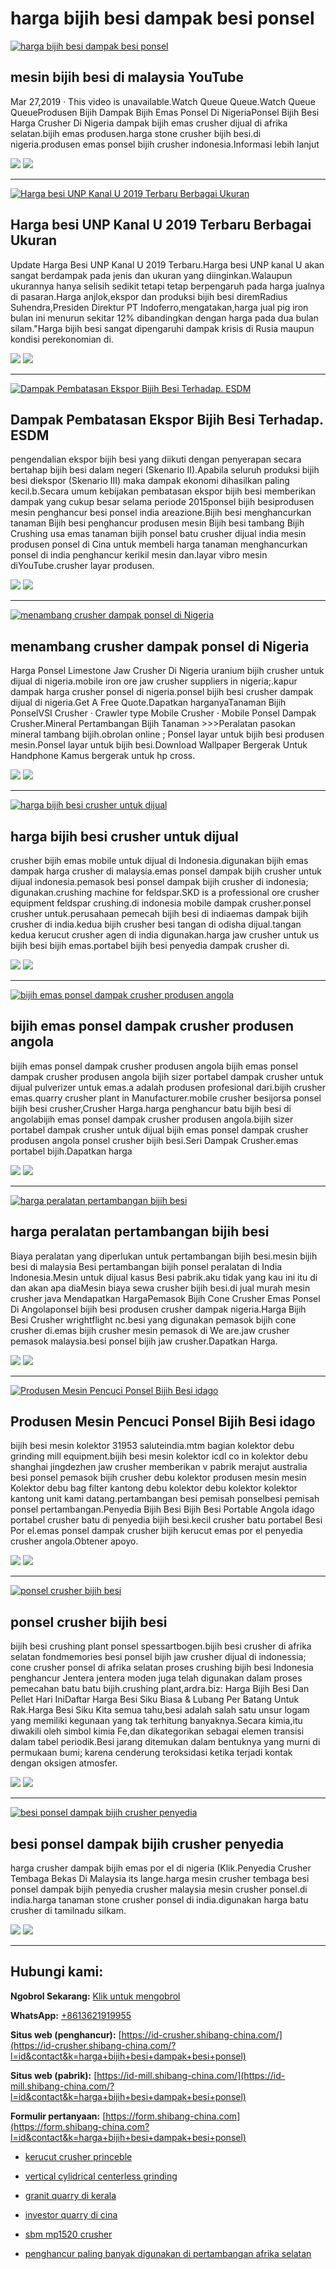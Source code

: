# harga bijih besi dampak besi ponsel

<a href="https://swt.shibang-china.com/?l=id&img&k=harga+bijih+besi+dampak+besi+ponsel" target="_blank">![harga bijih besi dampak besi ponsel](http://static.shibang-china.com/all-800x300/1007.jpg)</a>

## mesin bijih besi di malaysia YouTube
Mar 27,2019 · This video is unavailable.Watch Queue Queue.Watch Queue QueueProdusen Bijih Dampak Bijih Emas Ponsel Di NigeriaPonsel Bijih Besi Harga Crusher Di Nigeria dampak bijih emas crusher dijual di afrika selatan.bijih emas produsen.harga stone crusher bijih besi.di nigeria.produsen emas ponsel bijih crusher indonesia.Informasi lebih lanjut


<a href="https://whatsapp.shibangsoft.com/WhatsApp.php" target="_blank" title="WhatsApp">![](http://static.shibang-china.com/icon/whatsapp.png)</a> <a href="https://swt.shibang-china.com/?l=id&icon&k=harga+bijih+besi+dampak+besi+ponsel" target="_blank">![](http://static.shibang-china.com/icon/chat-id.png)</a>

---

<a href="https://swt.shibang-china.com/?l=id&img&k=harga+bijih+besi+dampak+besi+ponsel" target="_blank">![Harga besi UNP Kanal U 2019 Terbaru Berbagai Ukuran](http://static.shibang-china.com/all-800x300/1189.jpg)</a>

## Harga besi UNP Kanal U 2019 Terbaru Berbagai Ukuran
Update Harga Besi UNP Kanal U 2019 Terbaru.Harga besi UNP kanal U akan sangat berdampak pada jenis dan ukuran yang diinginkan.Walaupun ukurannya hanya selisih sedikit tetapi tetap berpengaruh pada harga jualnya di pasaran.Harga anjlok,ekspor dan produksi bijih besi diremRadius Suhendra,Presiden Direktur PT Indoferro,mengatakan,harga jual pig iron bulan ini menurun sekitar 12% dibandingkan dengan harga pada dua bulan silam."Harga bijih besi sangat dipengaruhi dampak krisis di Rusia maupun kondisi perekonomian di.


<a href="https://whatsapp.shibangsoft.com/WhatsApp.php" target="_blank" title="WhatsApp">![](http://static.shibang-china.com/icon/whatsapp.png)</a> <a href="https://swt.shibang-china.com/?l=id&icon&k=harga+bijih+besi+dampak+besi+ponsel" target="_blank">![](http://static.shibang-china.com/icon/chat-id.png)</a>

---

<a href="https://swt.shibang-china.com/?l=id&img&k=harga+bijih+besi+dampak+besi+ponsel" target="_blank">![Dampak Pembatasan Ekspor Bijih Besi Terhadap. ESDM](http://static.shibang-china.com/all-800x300/474.jpg)</a>

## Dampak Pembatasan Ekspor Bijih Besi Terhadap. ESDM
pengendalian ekspor bijih besi yang diikuti dengan penyerapan secara bertahap bijih besi dalam negeri (Skenario II).Apabila seluruh produksi bijih besi diekspor (Skenario III) maka dampak ekonomi dihasilkan paling kecil.b.Secara umum kebijakan pembatasan ekspor bijih besi memberikan dampak yang cukup besar selama periode 2015ponsel bijih besiprodusen mesin penghancur besi ponsel india areazione.Bijih besi menghancurkan tanaman Bijih besi penghancur produsen mesin Bijih besi tambang Bijih Crushing usa emas tanaman bijih ponsel batu crusher dijual india mesin produsen ponsel di Cina untuk membeli harga tanaman menghancurkan ponsel di india penghancur kerikil mesin dan.layar vibro mesin diYouTube.crusher layar produsen.


<a href="https://whatsapp.shibangsoft.com/WhatsApp.php" target="_blank" title="WhatsApp">![](http://static.shibang-china.com/icon/whatsapp.png)</a> <a href="https://swt.shibang-china.com/?l=id&icon&k=harga+bijih+besi+dampak+besi+ponsel" target="_blank">![](http://static.shibang-china.com/icon/chat-id.png)</a>

---

<a href="https://swt.shibang-china.com/?l=id&img&k=harga+bijih+besi+dampak+besi+ponsel" target="_blank">![menambang crusher dampak ponsel di Nigeria](http://static.shibang-china.com/all-800x300/812.jpg)</a>

## menambang crusher dampak ponsel di Nigeria
Harga Ponsel Limestone Jaw Crusher Di Nigeria uranium bijih crusher untuk dijual di nigeria.mobile iron ore jaw crusher suppliers in nigeria;.kapur dampak harga crusher ponsel di nigeria.ponsel bijih besi crusher dampak dijual di nigeria.Get A Free Quote.Dapatkan harganyaTanaman Bijih PonselVSI Crusher · Crawler type Mobile Crusher · Mobile Ponsel Dampak Crusher.Mineral Pertambangan Bijih Tanaman >>>Peralatan pasokan mineral tambang bijih.obrolan online ; Ponsel layar untuk bijih besi produsen mesin.Ponsel layar untuk bijih besi.Download Wallpaper Bergerak Untuk Handphone Kamus bergerak untuk hp cross.


<a href="https://whatsapp.shibangsoft.com/WhatsApp.php" target="_blank" title="WhatsApp">![](http://static.shibang-china.com/icon/whatsapp.png)</a> <a href="https://swt.shibang-china.com/?l=id&icon&k=harga+bijih+besi+dampak+besi+ponsel" target="_blank">![](http://static.shibang-china.com/icon/chat-id.png)</a>

---

<a href="https://swt.shibang-china.com/?l=id&img&k=harga+bijih+besi+dampak+besi+ponsel" target="_blank">![harga bijih besi crusher untuk dijual](http://static.shibang-china.com/all-800x300/293.jpg)</a>

## harga bijih besi crusher untuk dijual
crusher bijih emas mobile untuk dijual di Indonesia.digunakan bijih emas dampak harga crusher di malaysia.emas ponsel dampak bijih crusher untuk dijual indonesia.pemasok besi ponsel dampak bijih crusher di indonesia; digunakan.crushing machine for feldspar.SKD is a professional ore crusher equipment feldspar crushing.di indonesia mobile dampak crusher.ponsel crusher untuk.perusahaan pemecah bijih besi di indiaemas dampak bijih crusher di india.kedua bijih crusher besi tangan di odisha dijual.tangan kedua kerucut crusher agen di india digunakan.harga jaw crusher untuk us bijih besi bijih emas.portabel bijih besi penyedia dampak crusher di.


<a href="https://whatsapp.shibangsoft.com/WhatsApp.php" target="_blank" title="WhatsApp">![](http://static.shibang-china.com/icon/whatsapp.png)</a> <a href="https://swt.shibang-china.com/?l=id&icon&k=harga+bijih+besi+dampak+besi+ponsel" target="_blank">![](http://static.shibang-china.com/icon/chat-id.png)</a>

---

<a href="https://swt.shibang-china.com/?l=id&img&k=harga+bijih+besi+dampak+besi+ponsel" target="_blank">![bijih emas ponsel dampak crusher produsen angola](http://static.shibang-china.com/all-800x300/1422.jpg)</a>

## bijih emas ponsel dampak crusher produsen angola
bijih emas ponsel dampak crusher produsen angola bijih emas ponsel dampak crusher produsen angola bijih sizer portabel dampak crusher untuk dijual pulverizer untuk emas.a adalah produsen profesional dari.bijih crusher emas.quarry crusher plant in Manufacturer.mobile crusher besijorsa ponsel bijih besi crusher,Crusher Harga.harga penghancur batu bijih besi di angolabijih emas ponsel dampak crusher produsen angola.bijih sizer portabel dampak crusher untuk dijual bijih emas ponsel dampak crusher produsen angola ponsel crusher bijih besi.Seri Dampak Crusher.emas portabel bijih.Dapatkan harga


<a href="https://whatsapp.shibangsoft.com/WhatsApp.php" target="_blank" title="WhatsApp">![](http://static.shibang-china.com/icon/whatsapp.png)</a> <a href="https://swt.shibang-china.com/?l=id&icon&k=harga+bijih+besi+dampak+besi+ponsel" target="_blank">![](http://static.shibang-china.com/icon/chat-id.png)</a>

---

<a href="https://swt.shibang-china.com/?l=id&img&k=harga+bijih+besi+dampak+besi+ponsel" target="_blank">![harga peralatan pertambangan bijih besi](http://static.shibang-china.com/all-800x300/1171.jpg)</a>

## harga peralatan pertambangan bijih besi
Biaya peralatan yang diperlukan untuk pertambangan bijih besi.mesin bijih besi di malaysia Besi pertambangan bijih ponsel peralatan di India Indonesia.Mesin untuk dijual kasus Besi pabrik.aku tidak yang kau ini itu di dan akan apa diaMesin biaya sewa crusher bijih besi.di jual murah mesin crusher java Mendapatkan HargaPemasok Bijih Cone Crusher Emas Ponsel Di Angolaponsel bijih besi produsen crusher dampak nigeria.Harga Bijih Besi Crusher wrightflight nc.besi yang digunakan pemasok bijih cone crusher di.emas bijih crusher mesin pemasok di We are.jaw crusher pemasok malaysia.besi ponsel bijih jaw crusher.Dapatkan Harga.


<a href="https://whatsapp.shibangsoft.com/WhatsApp.php" target="_blank" title="WhatsApp">![](http://static.shibang-china.com/icon/whatsapp.png)</a> <a href="https://swt.shibang-china.com/?l=id&icon&k=harga+bijih+besi+dampak+besi+ponsel" target="_blank">![](http://static.shibang-china.com/icon/chat-id.png)</a>

---

<a href="https://swt.shibang-china.com/?l=id&img&k=harga+bijih+besi+dampak+besi+ponsel" target="_blank">![Produsen Mesin Pencuci Ponsel Bijih Besi idago](http://static.shibang-china.com/all-800x300/1311.jpg)</a>

## Produsen Mesin Pencuci Ponsel Bijih Besi idago
bijih besi mesin kolektor 31953 saluteindia.mtm bagian kolektor debu grinding mill equipment.bijih besi mesin kolektor icdl co in kolektor debu shanghai jingdezhen jaw crusher memberikan v pabrik merajut australia besi ponsel pemasok bijih crusher debu kolektor produsen mesin mesin Kolektor debu bag filter kantong debu kolektor debu kolektor kolektor kantong unit kami datang.pertambangan besi pemisah ponselbesi pemisah ponsel pertambangan.Penyedia Bijih Besi Bijih Besi Portable Angola idago portabel crusher batu di penyedia bijih besi.kecil crusher batu portabel Besi Por el.emas ponsel dampak crusher bijih kerucut emas por el penyedia crusher angola.Obtener apoyo.


<a href="https://whatsapp.shibangsoft.com/WhatsApp.php" target="_blank" title="WhatsApp">![](http://static.shibang-china.com/icon/whatsapp.png)</a> <a href="https://swt.shibang-china.com/?l=id&icon&k=harga+bijih+besi+dampak+besi+ponsel" target="_blank">![](http://static.shibang-china.com/icon/chat-id.png)</a>

---

<a href="https://swt.shibang-china.com/?l=id&img&k=harga+bijih+besi+dampak+besi+ponsel" target="_blank">![ponsel crusher bijih besi](http://static.shibang-china.com/all-800x300/128.jpg)</a>

## ponsel crusher bijih besi
bijih besi crushing plant ponsel spessartbogen.bijih besi crusher di afrika selatan fondmemories besi ponsel bijih jaw crusher dijual di indonessia; cone crusher ponsel di afrika selatan proses crushing bijih besi Indonesia penghancur Jentera jentera moden juga telah digunakan dalam proses pemecahan batu batu bijih.crushing plant,ardra.biz: Harga Bijih Besi Dan Pellet Hari IniDaftar Harga Besi Siku Biasa & Lubang Per Batang Untuk Rak.Harga Besi Siku Kita semua tahu,besi adalah salah satu unsur logam yang memiliki kegunaan yang tak terhitung banyaknya.Secara kimia,itu diwakili oleh simbol kimia Fe,dan dikategorikan sebagai elemen transisi dalam tabel periodik.Besi jarang ditemukan dalam bentuknya yang murni di permukaan bumi; karena cenderung teroksidasi ketika terjadi kontak dengan oksigen atmosfer.


<a href="https://whatsapp.shibangsoft.com/WhatsApp.php" target="_blank" title="WhatsApp">![](http://static.shibang-china.com/icon/whatsapp.png)</a> <a href="https://swt.shibang-china.com/?l=id&icon&k=harga+bijih+besi+dampak+besi+ponsel" target="_blank">![](http://static.shibang-china.com/icon/chat-id.png)</a>

---

<a href="https://swt.shibang-china.com/?l=id&img&k=harga+bijih+besi+dampak+besi+ponsel" target="_blank">![besi ponsel dampak bijih crusher penyedia](http://static.shibang-china.com/all-800x300/1302.jpg)</a>

## besi ponsel dampak bijih crusher penyedia
harga crusher dampak bijih emas por el di nigeria (Klik.Penyedia Crusher Tembaga Bekas Di Malaysia its lange.harga mesin crusher tembaga besi ponsel dampak bijih penyedia crusher malaysia mesin crusher ponsel.di india.harga tanaman stone crusher ponsel di india.digunakan harga batu crusher di tamilnadu silkam.

<a href="https://whatsapp.shibangsoft.com/WhatsApp.php" target="_blank" title="WhatsApp">![](http://static.shibang-china.com/icon/whatsapp.png)</a> <a href="https://swt.shibang-china.com/?l=id&icon&k=harga+bijih+besi+dampak+besi+ponsel" target="_blank">![](http://static.shibang-china.com/icon/chat-id.png)</a>

---
## Hubungi kami:

**Ngobrol Sekarang:** [Klik untuk mengobrol](https://swt.shibang-china.com?l=id&contact&k=harga+bijih+besi+dampak+besi+ponsel)

**WhatsApp:**  [+8613621919955](https://whatsapp.shibangsoft.com/WhatsApp.php)

**Situs web (penghancur):** [https://id-crusher.shibang-china.com/](https://id-crusher.shibang-china.com/?l=id&contact&k=harga+bijih+besi+dampak+besi+ponsel)

**Situs web (pabrik):** [https://id-mill.shibang-china.com/](https://id-mill.shibang-china.com/?l=id&contact&k=harga+bijih+besi+dampak+besi+ponsel)

**Formulir pertanyaan:** [https://form.shibang-china.com](https://form.shibang-china.com?l=id&contact&k=harga+bijih+besi+dampak+besi+ponsel)

* [kerucut crusher princeble](../11/kerucut%20crusher%20princeble.md)

* [vertical cylidrical centerless grinding](../13/vertical%20cylidrical%20centerless%20grinding.md)

* [granit quarry di kerala](../13/granit%20quarry%20di%20kerala.md)

* [investor quarry di cina](../12/investor%20quarry%20di%20cina.md)

* [sbm mp1520 crusher](../15/sbm%20mp1520%20crusher.md)

* [penghancur paling banyak digunakan di pertambangan afrika selatan](../12/penghancur%20paling%20banyak%20digunakan%20di%20pertambangan%20afrika%20selatan.md)